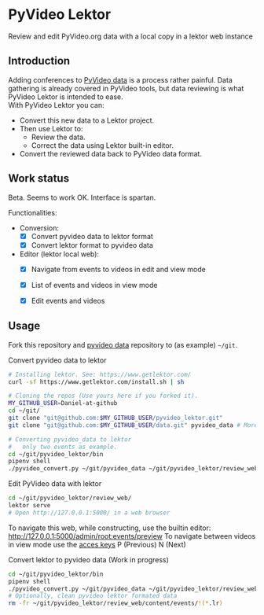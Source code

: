 # PyVideo Lektor

Review and edit PyVideo.org data with a local copy in a lektor web instance

## Introduction

Adding conferences to [PyVideo data](https://github.com/pyvideo/data) is a process rather painful. Data gathering is already covered in PyVideo tools, but data reviewing is what PyVideo Lektor is intended to ease.  
With PyVideo Lektor you can:
* Convert this new data to a Lektor project.
* Then use Lektor to:
  * Review the data.
  * Correct the data using Lektor built-in editor.
* Convert the reviewed data back to PyVideo data format.

## Work status

Beta. Seems to work OK. Interface is spartan.

Functionalities:

* Conversion:
  * [x] Convert pyvideo data to lektor format
  * [x] Convert lektor format to pyvideo data
* Editor (lektor local web):
  * [x] Navigate from events to videos in edit and view mode
  * [x] List of events and videos in view mode
  * [x] Edit events and videos


## Usage

Fork this repository and [pyvideo data](https://github.com/pyvideo/data) repository to (as example) `~/git`.

Convert pyvideo data to lektor
~~~ bash
# Installing lektor. See: https://www.getlektor.com/
curl -sf https://www.getlektor.com/install.sh | sh

# Cloning the repos (Use yours here if you forked it).
MY_GITHUB_USER=Daniel-at-github
cd ~/git/
git clone "git@github.com:$MY_GITHUB_USER/pyvideo_lektor.git"
git clone "git@github.com:$MY_GITHUB_USER/data.git" pyvideo_data # More clear name in local, renamed as pyvideo_data

# Converting pyvideo_data to lektor
#   only two events as example.
cd ~/git/pyvideo_lektor/bin
pipenv shell
./pyvideo_convert.py ~/git/pyvideo_data ~/git/pyvideo_lektor/review_web/ --events pyday-galicia-2017,pycon-us-2018 -v --pyvideo_to_lektor
~~~

Edit PyVideo data with lektor
~~~ bash
cd ~/git/pyvideo_lektor/review_web/
lektor serve
# Open http://127.0.0.1:5000/ in a web browser
~~~
To navigate this web, while constructing, use the builtin editor: http://127.0.0.1:5000/admin/root:events/preview
To navigate between videos in view mode use the [acces keys](https://www.w3schools.com/tags/att_accesskey.asp) P (Previous) N (Next)

Convert lektor to pyvideo data (Work in progress)
~~~ bash
cd ~/git/pyvideo_lektor/bin
pipenv shell
./pyvideo_convert.py ~/git/pyvideo_data ~/git/pyvideo_lektor/review_web/ -v --lektor_to_pyvideo
# Optionally, clean pyvideo lektor formated data
rm -fr ~/git/pyvideo_lektor/review_web/content/events/!(*.lr)
~~~

